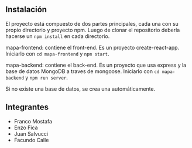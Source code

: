## Instalación

El proyecto está compuesto de dos partes principales, cada una con su propio directorio y proyecto npm. Luego de clonar el repositorio debería hacerse un `npm install` en cada directorio.

mapa-frontend: contiene el front-end. Es un proyecto create-react-app. Iniciarlo con `cd mapa-frontend` y `npm start`.

mapa-backend: contiene el back-end. Es un proyecto que usa express y la base de datos MongoDB a traves de mongoose. Iniciarlo con `cd mapa-backend` y `npm run server`.

Si no existe una base de datos, se crea una automáticamente.

## Integrantes

- Franco Mostafa
- Enzo Fica
- Juan Salvucci
- Facundo Calle
